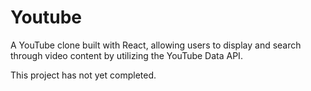 # Youtube

A YouTube clone built with React, allowing users to display and search through video content by utilizing the YouTube Data API.

This project has not yet completed.

